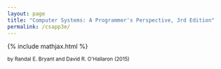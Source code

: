 ```yaml
---
layout: page
title: "Computer Systems: A Programmer's Perspective, 3rd Edition"
permalink: /csapp3e/
---
```


{% include mathjax.html %}

<small>by Randal E. Bryant and David R. O'Hallaron (2015)</small>
